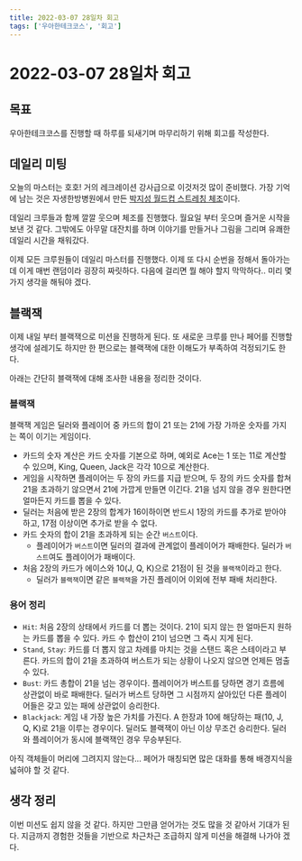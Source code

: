 ```yaml
---
title: 2022-03-07 28일차 회고
tags: ['우아한테크코스', '회고']
---
```


# 2022-03-07 28일차 회고

<CenterImage image-src=https://user-images.githubusercontent.com/59357153/152970395-a31c8134-fc89-449f-b4dc-441e03df929c.png />

## 목표

우아한테크코스를 진행할 때 하루를 되새기며 마무리하기 위해 회고를 작성한다.

## 데일리 미팅

오늘의 마스터는 호호! 거의 레크레이션 강사급으로 이것저것 많이 준비했다. 가장 기억에 남는 것은 자생한방병원에서 만든 [박지성 월드컵 스트레칭 체조](https://www.youtube.com/watch?v=4JZhzzOZGgY)이다.

데일리 크루들과 함께 깔깔 웃으며 체조를 진행했다. 월요일 부터 웃으며 즐거운 시작을 보낸 것 같다. 그밖에도 아무말 대잔치를 하며 이야기를 만들거나 그림을 그리며 유쾌한 데일리 시간을 채워갔다.

이제 모든 크루원들이 데일리 마스터를 진행했다. 이제 또 다시 순번을 정해서 돌아가는데 이게 매번 랜덤이라 굉장히 짜릿하다. 다음에 걸리면 뭘 해야 할지 막막하다.. 미리 몇 가지 생각을 해둬야 겠다.

## 블랙잭

이제 내일 부터 블랙잭으로 미션을 진행하게 된다. 또 새로운 크루를 만나 페어를 진행할 생각에 설레기도 하지만 한 편으로는 블랙잭에 대한 이해도가 부족하여 걱정되기도 한다. 

아래는 간단히 블랙잭에 대해 조사한 내용을 정리한 것이다.

### 블랙잭

블랙잭 게임은 딜러와 플레이어 중 카드의 합이 21 또는 21에 가장 가까운 숫자를 가지는 쪽이 이기는 게임이다.

- 카드의 숫자 계산은 카드 숫자를 기본으로 하며, 예외로 Ace는 1 또는 11로 계산할 수 있으며, King, Queen, Jack은 각각 10으로 계산한다.
- 게임을 시작하면 플레이어는 두 장의 카드를 지급 받으며, 두 장의 카드 숫자를 합쳐 21을 초과하기 않으면서 21에 가깝게 만들면 이긴다. 21을 넘지 않을 경우 원한다면 얼마든지 카드를 뽑을 수 있다.
- 딜러는 처음에 받은 2장의 합계가 16이하이면 반드시 1장의 카드를 추가로 받아야 하고, 17점 이상이면 추가로 받을 수 없다.
- 카드 숫자의 합이 21을 초과하게 되는 순간 `버스트`이다.
    - 플레이어가 `버스트`이면 딜러의 결과에 관계없이 플레이어가 패배한다. 딜러가 `버스트`여도 플레이어가 패배이다.
- 처음 2장의 카드가 에이스와 10(J, Q, K)으로 21점이 된 것을 `블랙잭`이라고 한다.
    - 딜러가 `블랙잭`이면 같은 `블랙잭`을 가진 플레이어 이외에 전부 패배 처리한다.

### 용어 정리

- `Hit`: 처음 2장의 상태에서 카드를 더 뽑는 것이다. 21이 되지 않는 한 얼마든지 원하는 카드를 뽑을 수 있다. 카드 수 합산이 21이 넘으면 그 즉시 지게 된다.
- `Stand`, `Stay`: 카드를 더 뽑지 않고 차례를 마치는 것을 스탠드 혹은 스테이라고 부른다. 카드의 합이 21을 초과하여 버스트가 되는 상황이 나오지 않으면 언제든 멈출 수 있다.
- `Bust`: 카드 총합이 21을 넘는 경우이다. 플레이어가 버스트를 당하면 경기 흐름에 상관없이 바로 패배한다. 딜러가 버스트 당하면 그 시점까지 살아있던 다른 플레이어들은 갖고 있는 패에 상관없이 승리한다.
- `Blackjack`: 게임 내 가장 높은 가치를 가진다. A 한장과 10에 해당하는 패(10, J, Q, K)로 21을 이루는 경우이다. 딜러도 블랙잭이 아닌 이상 무조건 승리한다. 딜러와 플레이어가 동시에 블랙잭인 경우 무승부된다.

아직 객체들이 머리에 그려지지 않는다... 페어가 매칭되면 많은 대화를 통해 배경지식을 넓혀야 할 것 같다.

## 생각 정리

이번 미션도 쉽지 않을 것 같다. 하지만 그만큼 얻어가는 것도 많을 것 같아서 기대가 된다. 지금까지 경험한 것들을 기반으로 차근차근 조급하지 않게 미션을 해결해 나가야 겠다.

<TagLinks />